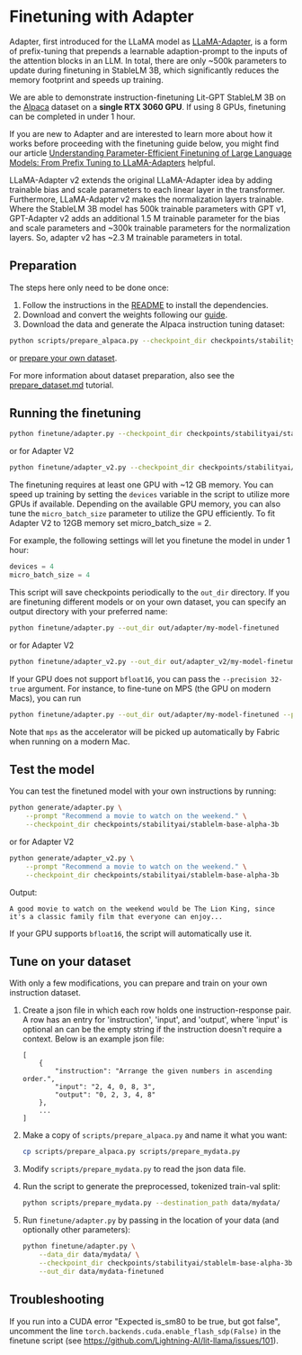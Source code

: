 # Finetuning with Adapter

Adapter, first introduced for the LLaMA model as [LLaMA-Adapter](https://arxiv.org/abs/2303.16199), is a form of prefix-tuning that prepends a learnable adaption-prompt to the inputs of the attention blocks in an LLM. In total, there are only ~500k parameters to update during finetuning in StableLM 3B, which significantly reduces the memory footprint and speeds up training.

We are able to demonstrate instruction-finetuning Lit-GPT StableLM 3B on the [Alpaca](https://github.com/tatsu-lab/stanford_alpaca) dataset on a **single RTX 3060 GPU**. If using 8 GPUs, finetuning can be completed in under 1 hour.

If you are new to Adapter and are interested to learn more about how it works before proceeding with the finetuning guide below, you might find our article [Understanding Parameter-Efficient Finetuning of Large Language Models: From Prefix Tuning to LLaMA-Adapters](https://lightning.ai/pages/community/article/understanding-llama-adapters/) helpful.

LLaMA-Adapter v2 extends the original LLaMA-Adapter idea by adding trainable bias and scale parameters to each linear layer in the transformer. Furthermore, LLaMA-Adapter v2 makes the normalization layers trainable. Where the StableLM 3B model has 500k trainable parameters with GPT v1, GPT-Adapter v2 adds an additional 1.5 M trainable parameter for the bias and scale parameters and ~300k trainable parameters for the normalization layers. So, adapter v2 has ~2.3 M trainable parameters in total.

## Preparation

The steps here only need to be done once:

1. Follow the instructions in the [README](../README.md) to install the dependencies.
2. Download and convert the weights following our [guide](download_stablelm.md).
3. Download the data and generate the Alpaca instruction tuning dataset:

```bash
python scripts/prepare_alpaca.py --checkpoint_dir checkpoints/stabilityai/stablelm-base-alpha-3b
```

or [prepare your own dataset](#tune-on-your-dataset).

For more information about dataset preparation, also see the [prepare_dataset.md](./prepare_dataset.md) tutorial.

## Running the finetuning

```bash
python finetune/adapter.py --checkpoint_dir checkpoints/stabilityai/stablelm-base-alpha-3b
```

or for Adapter V2

```bash
python finetune/adapter_v2.py --checkpoint_dir checkpoints/stabilityai/stablelm-base-alpha-3b
```

The finetuning requires at least one GPU with ~12 GB memory.
You can speed up training by setting the `devices` variable in the script to utilize more GPUs if available.
Depending on the available GPU memory, you can also tune the `micro_batch_size` parameter to utilize the GPU efficiently.
To fit Adapter V2 to 12GB memory set micro_batch_size = 2.

For example, the following settings will let you finetune the model in under 1 hour:

```python
devices = 4
micro_batch_size = 4
```

This script will save checkpoints periodically to the `out_dir` directory. If you are finetuning different models or on your own dataset, you can specify an output directory with your preferred name:

```bash
python finetune/adapter.py --out_dir out/adapter/my-model-finetuned
```

or for Adapter V2

```bash
python finetune/adapter_v2.py --out_dir out/adapter_v2/my-model-finetuned
```

If your GPU does not support `bfloat16`, you can pass the `--precision 32-true` argument.
For instance, to fine-tune on MPS (the GPU on modern Macs), you can run

```bash
python finetune/adapter.py --out_dir out/adapter/my-model-finetuned --precision 32-true
```

Note that `mps` as the accelerator will be picked up automatically by Fabric when running on a modern Mac.

## Test the model

You can test the finetuned model with your own instructions by running:

```bash
python generate/adapter.py \
    --prompt "Recommend a movie to watch on the weekend." \
    --checkpoint_dir checkpoints/stabilityai/stablelm-base-alpha-3b
```

or for Adapter V2

```bash
python generate/adapter_v2.py \
    --prompt "Recommend a movie to watch on the weekend." \
    --checkpoint_dir checkpoints/stabilityai/stablelm-base-alpha-3b
```

Output:

```text
A good movie to watch on the weekend would be The Lion King, since it's a classic family film that everyone can enjoy...
```

If your GPU supports `bfloat16`, the script will automatically use it.

## Tune on your dataset

With only a few modifications, you can prepare and train on your own instruction dataset.

1. Create a json file in which each row holds one instruction-response pair.
   A row has an entry for 'instruction', 'input', and 'output', where 'input' is optional an can be
   the empty string if the instruction doesn't require a context. Below is an example json file:

    ```text
    [
        {
            "instruction": "Arrange the given numbers in ascending order.",
            "input": "2, 4, 0, 8, 3",
            "output": "0, 2, 3, 4, 8"
        },
        ...
    ]
    ```

2. Make a copy of `scripts/prepare_alpaca.py` and name it what you want:

    ```bash
    cp scripts/prepare_alpaca.py scripts/prepare_mydata.py
    ```

3. Modify `scripts/prepare_mydata.py` to read the json data file.
4. Run the script to generate the preprocessed, tokenized train-val split:

    ```bash
    python scripts/prepare_mydata.py --destination_path data/mydata/
    ```

5. Run `finetune/adapter.py` by passing in the location of your data (and optionally other parameters):

    ```bash
    python finetune/adapter.py \
        --data_dir data/mydata/ \
        --checkpoint_dir checkpoints/stabilityai/stablelm-base-alpha-3b \
        --out_dir data/mydata-finetuned
    ```

## Troubleshooting

If you run into a CUDA error "Expected is_sm80 to be true, but got false", uncomment the line
`torch.backends.cuda.enable_flash_sdp(False)` in the finetune script (see <https://github.com/Lightning-AI/lit-llama/issues/101>).
